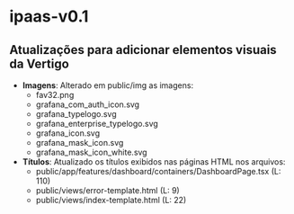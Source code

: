 # ipaas-v0.1

## Atualizações para adicionar elementos visuais da Vertigo
* **Imagens**: Alterado em public/img as imagens:
    - fav32.png
    - grafana_com_auth_icon.svg
    - grafana_typelogo.svg
    - grafana_enterprise_typelogo.svg
    - grafana_icon.svg
    - grafana_mask_icon.svg
    - grafana_mask_icon_white.svg
* **Títulos**: Atualizado os títulos exibidos nas páginas HTML nos arquivos:
    - public/app/features/dashboard/containers/DashboardPage.tsx (L: 110)
    - public/views/error-template.html (L: 9)
    - public/views/index-template.html (L: 22)
